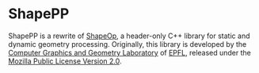 # ShapePP
ShapePP is a rewrite of [ShapeOp](http://shapeop.org/), a header-only C++ library for static and dynamic geometry processing. Originally, this library is developed by the [Computer Graphics and Geometry Laboratory](http://lgg.epfl.ch/) of [EPFL](http://www.epfl.ch/), released under the [Mozilla Public License Version 2.0](https://www.mozilla.org/MPL/2.0/).
